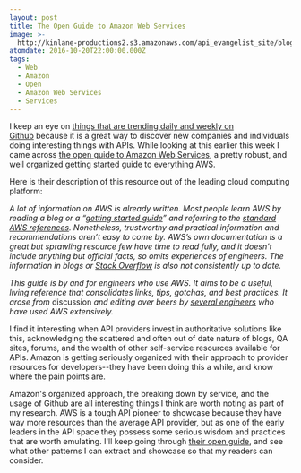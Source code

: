 ```yaml
---
layout: post
title: The Open Guide to Amazon Web Services
image: >-
  http://kinlane-productions2.s3.amazonaws.com/api_evangelist_site/blog/screen_shot_2016_10_19_at_8.25.43_pm.png
atomdate: 2016-10-20T22:00:00.000Z
tags:
  - Web
  - Amazon
  - Open
  - Amazon Web Services
  - Services
---
```

I keep an eye on [things that are trending daily and weekly on Github](https://github.com/trending?since=weekly) because it is a great way to discover new companies and individuals doing interesting things with APIs. While looking at this earlier this week I came across [the open guide to Amazon Web Services](https://github.com/open-guides/og-aws), a pretty robust, and well organized getting started guide to everything AWS.

Here is their description of this resource out of the leading cloud computing platform:

_A lot of information on AWS is already written. Most people learn AWS by reading a blog or a “[getting started guide](http://docs.aws.amazon.com/AWSEC2/latest/UserGuide/EC2_GetStarted.html)” and referring to the [standard AWS references](https://aws.amazon.com/documentation/). Nonetheless, trustworthy and practical information and recommendations aren’t easy to come by. AWS’s own documentation is a great but sprawling resource few have time to read fully, and it doesn’t include anything but official facts, so omits experiences of engineers. The information in blogs or [Stack Overflow](http://stackoverflow.com/questions/tagged/amazon-web-services) is also not consistently up to date._

_This guide is by and for engineers who use AWS. It aims to be a useful, living reference that consolidates links, tips, gotchas, and best practices. It arose from_ discussion _and editing over beers by [several engineers](https://github.com/open-guides/og-aws/blob/master/AUTHORS.md) who have used AWS extensively._

I find it interesting when API providers invest in authoritative solutions like this, acknowledging the scattered and often out of date nature of blogs, QA sites, forums, and the wealth of other self-service resources available for APIs. Amazon is getting seriously organized with their approach to provider resources for developers--they have been doing this a while, and know where the pain points are. 

Amazon's organized approach, the breaking down by service, and the usage of Github are all interesting things I think are worth noting as part of my research. AWS is a tough API pioneer to showcase because they have way more resources than the average API provider, but as one of the early leaders in the API space they possess some serious wisdom and practices that are worth emulating. I'll keep going through [their open guide](https://github.com/open-guides/og-aws), and see what other patterns I can extract and showcase so that my readers can consider.